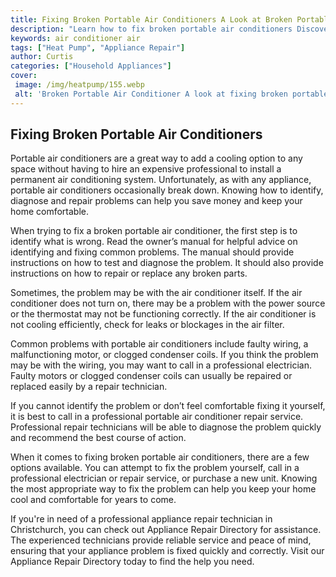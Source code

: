 ```yaml
---
title: Fixing Broken Portable Air Conditioners A Look at Broken Portable Air Conditioner
description: "Learn how to fix broken portable air conditioners Discover the common causes of broken portable air conditioners and how to diagnose and repair the problem Find out how to save money on expensive repairs and keep your air-conditioning running like new"
keywords: air conditioner air
tags: ["Heat Pump", "Appliance Repair"]
author: Curtis
categories: ["Household Appliances"]
cover: 
 image: /img/heatpump/155.webp
 alt: 'Broken Portable Air Conditioner A look at fixing broken portable air conditioners'
---
```

## Fixing Broken Portable Air Conditioners

Portable air conditioners are a great way to add a cooling option to any space without having to hire an expensive professional to install a permanent air conditioning system. Unfortunately, as with any appliance, portable air conditioners occasionally break down. Knowing how to identify, diagnose and repair problems can help you save money and keep your home comfortable.

When trying to fix a broken portable air conditioner, the first step is to identify what is wrong. Read the owner’s manual for helpful advice on identifying and fixing common problems. The manual should provide instructions on how to test and diagnose the problem. It should also provide instructions on how to repair or replace any broken parts.

Sometimes, the problem may be with the air conditioner itself. If the air conditioner does not turn on, there may be a problem with the power source or the thermostat may not be functioning correctly. If the air conditioner is not cooling efficiently, check for leaks or blockages in the air filter.

Common problems with portable air conditioners include faulty wiring, a malfunctioning motor, or clogged condenser coils. If you think the problem may be with the wiring, you may want to call in a professional electrician. Faulty motors or clogged condenser coils can usually be repaired or replaced easily by a repair technician.

If you cannot identify the problem or don’t feel comfortable fixing it yourself, it is best to call in a professional portable air conditioner repair service. Professional repair technicians will be able to diagnose the problem quickly and recommend the best course of action.

When it comes to fixing broken portable air conditioners, there are a few options available. You can attempt to fix the problem yourself, call in a professional electrician or repair service, or purchase a new unit. Knowing the most appropriate way to fix the problem can help you keep your home cool and comfortable for years to come.

If you're in need of a professional appliance repair technician in Christchurch, you can check out Appliance Repair Directory for assistance. The experienced technicians provide reliable service and peace of mind, ensuring that your appliance problem is fixed quickly and correctly. Visit our Appliance Repair Directory today to find the help you need.
